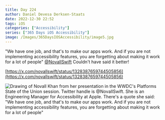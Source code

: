 ```yaml
---
title: Day 224
author: Daniel Devesa Derksen-Staats
date: 2022-12-30 22:52
tags: iOS
categories: ["Accessibility"]
series: ["365 Days iOS Accessibility"]
image: /Images/365DaysIOSAccessibility/image5.jpg
---
```


"We have one job, and that's to make our apps work. And if you are not implementing accessibility features, you are forgetting about making it work for a lot of people" [@NovallSwift](https://twitter.com/NovallSwift) Couldn't have said it better!

[https://x.com/novallswift/status/1328387659744505856](https://x.com/novallswift/status/1328387659744505856)

![Drawing of Novall Khan from her presentation in the WWDC's Platforms State of the Union session. Twitter handle is @NovallSwift. She is an Engineering Manager for Accessibility at Apple. There's a quote she said: "We have one job, and that's to make our apps work. And if you are not implementing accessibility features, you are forgetting about making it work for a lot of people"](/Images/365DaysIOSAccessibility/image5.jpg)

